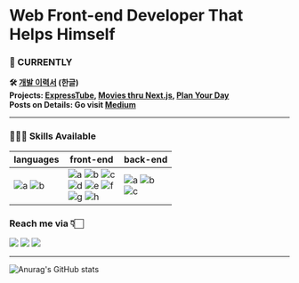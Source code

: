 # Web Front-end Developer That Helps Himself

### 📌 CURRENTLY
<div>
  <p>
    <strong>
      🛠 <a href="https://vanilla-wizard-5ea.notion.site/42ad1d61285c4263a2450dea62cc2c3d">개발 이력서</a> (한글)
    </strong>
    <br>
    <strong>
      Projects: <a href="https://github.com/WilleLee/express-challenges">ExpressTube</a>, <a href="https://github.com/WilleLee/nextjs-practice">Movies thru Next.js</a>, <a href="https://github.com/WilleLee/plan-your-day">Plan Your Day</a>
    </strong>
    <br>
    <strong>
      Posts on Details: Go visit <a href="https://medium.com/@1992season">Medium</a>
    </strong>
  </p>
</div>

---



<!---
WilleLee/WilleLee is a ✨ special ✨ repository because its `README.md` (this file) appears on your GitHub profile.
You can click the Preview link to take a look at your changes.
--->





### 🧑🏻‍🔧 Skills Available


languages | front-end | back-end
---|---|---|
![a](https://img.shields.io/badge/JavaScript-F7DF1E?style=flat-square&logo=JavaScript&logoColor=FFFFFF) ![b](https://img.shields.io/badge/TypeScript-3178C6?style=flat-square&logo=TypeScript&logoColor=FFFFFF)|![a](https://img.shields.io/badge/React-61DAFB?style=flat-square&logo=React&logoColor=FFFFFF) ![b](https://img.shields.io/badge/Next-000000?style=flat-square&logo=Next.js&logoColor=FFFFFF) ![c](https://img.shields.io/badge/Redux-764ABC?style=flat-square&logo=Redux&logoColor=FFFFFF)<br>![d](https://img.shields.io/badge/HTML-E34F26?style=flat-square&logo=HTML5&logoColor=FFFFFF) ![e](https://img.shields.io/badge/CSS-1572B6?style=flat-square&logo=CSS3&logoColor=FFFFFF) ![f](https://img.shields.io/badge/Sass-CC6699?style=flat-square&logo=Sass&logoColor=FFFFFF)<br>![g](https://img.shields.io/badge/styledComponents-DB7093?style=flat-square&logo=styled-components&logoColor=FFFFFF) ![h](https://img.shields.io/badge/Pug-A86454?style=flat-square&logo=pug&logoColor=FFFFFF) |![a](https://img.shields.io/badge/Express-000000?style=flat-square&logo=Express&logoColor=FFFFFF) ![b](https://img.shields.io/badge/MongoDB-47A248?style=flat-square&logo=MongoDB&logoColor=FFFFFF)<br>![c](https://img.shields.io/badge/AmazonS3-569A31?style=flat-square&logo=AmazonS3&logoColor=FFFFFF)


### Reach me via 👇🏻


  <a href="mailto:1992season@gmail.com" target="_blank"><img src="https://img.shields.io/badge/1992season@gmail.com-EA4335?style=flat-square&logo=Gmail&logoColor=FFFFFF"/></a>
  <a href="https://github.com/WilleLee" target="_blank"><img src="https://img.shields.io/badge/GitHub-181717?style=flat-square&logo=GitHub&logoColor=FFFFFF"/></a>
  <a href="https://medium.com/@1992season" target="_blank"><img src="https://img.shields.io/badge/Medium-000000?style=flat-square&logo=Medium&logoColor=FFFFFF"/></a>

---


![Anurag's GitHub stats](https://github-readme-stats.vercel.app/api?username=WilleLee&show_icons=true&theme=dark)

